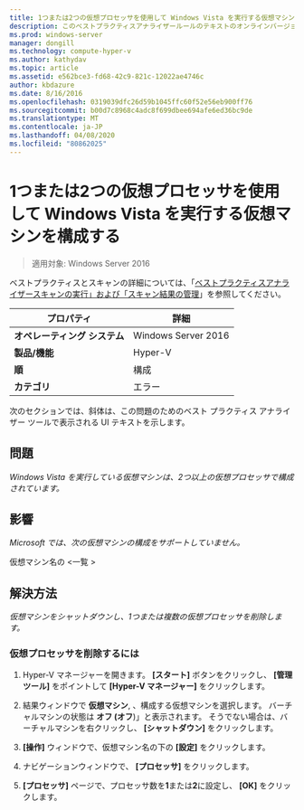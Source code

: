 ```yaml
---
title: 1つまたは2つの仮想プロセッサを使用して Windows Vista を実行する仮想マシンを構成する
description: このベストプラクティスアナライザールールのテキストのオンラインバージョン。
ms.prod: windows-server
manager: dongill
ms.technology: compute-hyper-v
ms.author: kathydav
ms.topic: article
ms.assetid: e562bce3-fd68-42c9-821c-12022ae4746c
author: kbdazure
ms.date: 8/16/2016
ms.openlocfilehash: 0319039dfc26d59b1045ffc60f52e56eb900ff76
ms.sourcegitcommit: b00d7c8968c4adc8f699dbee694afe6ed36bc9de
ms.translationtype: MT
ms.contentlocale: ja-JP
ms.lasthandoff: 04/08/2020
ms.locfileid: "80862025"
---
```

# <a name="configure-virtual-machines-running-windows-vista-with-1-or-2-virtual-processors"></a>1つまたは2つの仮想プロセッサを使用して Windows Vista を実行する仮想マシンを構成する

>適用対象: Windows Server 2016

ベストプラクティスとスキャンの詳細については、「[ベストプラクティスアナライザースキャンの実行」および「スキャン結果の管理](https://go.microsoft.com/fwlink/p/?LinkID=223177)」を参照してください。  
  
|プロパティ|詳細|  
|-|-|  
|**オペレーティング システム**|Windows Server 2016|  
|**製品/機能**|Hyper-V|  
|**順**|構成|  
|**カテゴリ**|エラー|  
  
次のセクションでは、斜体は、この問題のためのベスト プラクティス アナライザー ツールで表示される UI テキストを示します。  
  
## <a name="issue"></a>問題  
  
*Windows Vista を実行している仮想マシンは、2つ以上の仮想プロセッサで構成されています。*  
  
## <a name="impact"></a>影響  
  
*Microsoft では、次の仮想マシンの構成をサポートしていません。*  
  
仮想マシン名の \<一覧 >  
  
## <a name="resolution"></a>解決方法  
  
*仮想マシンをシャットダウンし、1つまたは複数の仮想プロセッサを削除します。*  
  
### <a name="to-remove-virtual-processors"></a>仮想プロセッサを削除するには  
  
1.  Hyper-V マネージャーを開きます。 **[スタート]** ボタンをクリックし、 **[管理ツール]** をポイントして **[Hyper-V マネージャー]** をクリックします。  
  
2.  結果ウィンドウで  **仮想マシン**, 、構成する仮想マシンを選択します。 バーチャルマシンの状態は **オフ (オフ**)」と表示されます。 そうでない場合は、バーチャルマシンを右クリックし、 **[シャットダウン]** をクリックします。  
  
3.  **[操作]** ウィンドウで、仮想マシン名の下の **[設定]** をクリックします。  
  
4.  ナビゲーションウィンドウで、 **[プロセッサ]** をクリックします。  
  
5.  **[プロセッサ]** ページで、プロセッサ数を**1**または**2**に設定し、 **[OK]** をクリックします。  
  


